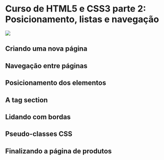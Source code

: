 # Curso de HTML5 e CSS3 parte 2: Posicionamento, listas e navegação
![](https://www.alura.com.br/assets/api/share/curso-html5-css3-posicionamento-listas-navegacao.png)

## Criando uma nova página
## Navegação entre páginas
## Posicionamento dos elementos
## A tag section
## Lidando com bordas
## Pseudo-classes CSS
## Finalizando a página de produtos







